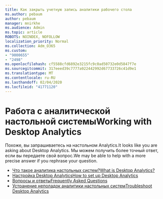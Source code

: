 ```yaml
---
title: Как закрыть учетную запись аналитики рабочего стола
ms.author: pebaum
author: pebaum
manager: mnirkhe
ms.audience: Admin
ms.topic: article
ROBOTS: NOINDEX, NOFOLLOW
localization_priority: Normal
ms.collection: Adm_O365
ms.custom:
- "9000655"
- "2498"
ms.openlocfilehash: cf5588cfd6892e3215fc9c0ad50732e0d5847f7e
ms.sourcegitcommit: 317eeed39c7777a922442992d67733726c41d9e1
ms.translationtype: MT
ms.contentlocale: ru-RU
ms.lasthandoff: 02/04/2020
ms.locfileid: "41771120"
---
```

# <a name="working-with-desktop-analytics"></a><span data-ttu-id="7dd0a-102">Работа с аналитической настольной системы</span><span class="sxs-lookup"><span data-stu-id="7dd0a-102">Working with Desktop Analytics</span></span>

<span data-ttu-id="7dd0a-103">Похоже, вы запрашиваетесь на настольном Analytics.</span><span class="sxs-lookup"><span data-stu-id="7dd0a-103">It looks like you are asking about Desktop Analytics.</span></span> <span data-ttu-id="7dd0a-104">Мы можем получить более точный ответ, если вы передаете свой вопрос.</span><span class="sxs-lookup"><span data-stu-id="7dd0a-104">We may be able to help with a more precise answer if you rephrase your question.</span></span>

- [<span data-ttu-id="7dd0a-105">Что такое аналитика настольных систем?</span><span class="sxs-lookup"><span data-stu-id="7dd0a-105">What is Desktop Analytics?</span></span>](https://docs.microsoft.com/configmgr/desktop-analytics/overview)
- [<span data-ttu-id="7dd0a-106">Настройка Desktop Analytics</span><span class="sxs-lookup"><span data-stu-id="7dd0a-106">How to set up Desktop Analytics</span></span>](https://docs.microsoft.com/configmgr/desktop-analytics/set-up)
- [<span data-ttu-id="7dd0a-107">Вопросы и ответы</span><span class="sxs-lookup"><span data-stu-id="7dd0a-107">Frequently Asked Questions</span></span>](https://docs.microsoft.com/configmgr/desktop-analytics/faq)
- [<span data-ttu-id="7dd0a-108">Устранение неполадок аналитики настольных систем</span><span class="sxs-lookup"><span data-stu-id="7dd0a-108">Troubleshoot Desktop Analytics</span></span>](https://docs.microsoft.com/configmgr/desktop-analytics/troubleshooting)